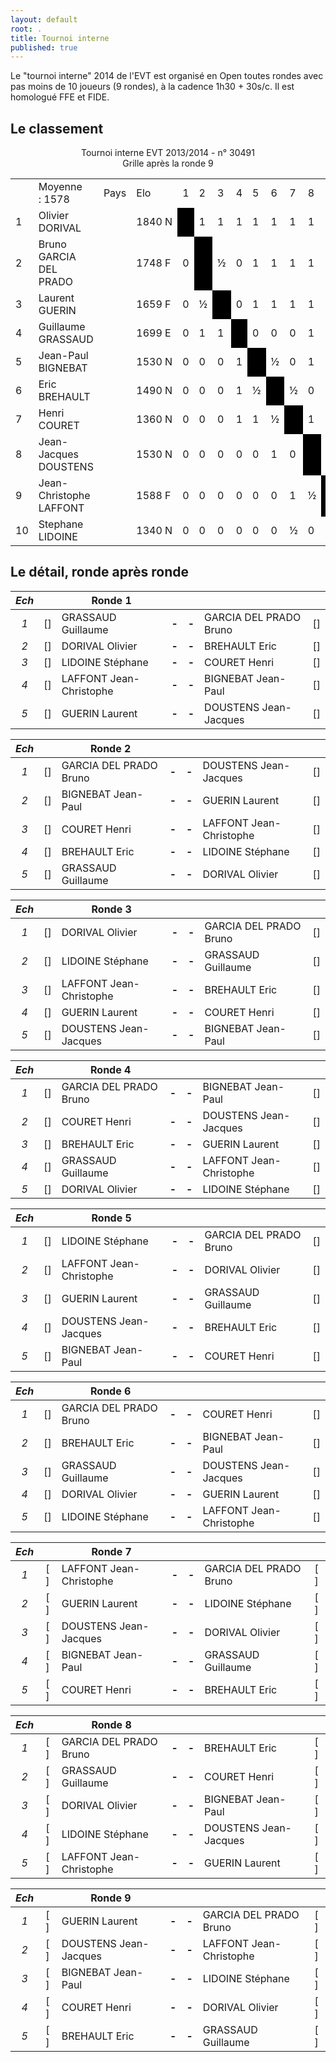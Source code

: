 ```yaml
---
layout: default
root: .
title: Tournoi interne
published: true
---
```


Le "tournoi interne" 2014 de l'EVT est organisé en Open toutes rondes avec pas moins de 10 joueurs (9 rondes), à la cadence 1h30 + 30s/c. Il est homologué FFE et FIDE.

## Le classement

<div align=center><div align=center>
<p class=papi_titre>Tournoi interne EVT 2013/2014 - n° 30491<br />Grille après la ronde 9</p>
<table cellspacing=0 cellpadding=2 style=border-collapse:collapse;>
 <tr height=20 class=papi_liste_c>
  <td class=papi_border_c width=20>&nbsp;</td>
  <td class=papi_border_l width=160>Moyenne :&nbsp;1578</td>
  <td class=papi_border_c width=40>Pays</td>
  <td class=papi_border_c width=40>Elo</td>
  <td class=papi_border_c width=20>1</td>
  <td class=papi_border_c width=20>2</td>
  <td class=papi_border_c width=20>3</td>
  <td class=papi_border_c width=20>4</td>
  <td class=papi_border_c width=20>5</td>
  <td class=papi_border_c width=20>6</td>
  <td class=papi_border_c width=20>7</td>
  <td class=papi_border_c width=20>8</td>
  <td class=papi_border_c width=20>9</td>
  <td class=papi_border_c width=20>10</td>
  <td class=papi_border_r width=30>Pts</td>
  <td class=papi_border_r width=30>Ko.</td>
  <td class=papi_border_r width=30>Ka.</td>
 </tr>
 <tr height=20 class=papi_liste_c>
  <td class=papi_border_r>1</td>
  <td class=papi_border_l>Olivier DORIVAL</td>
  <td class=papi_border_c><img border=0 src=flags/FRA.GIF height=12px /></td>
  <td class=papi_border_c>1840&nbsp;N</td>
  <td class=papi_border_c bgcolor=#000000>&nbsp;</td>
  <td class=papi_border_c>1</td>
  <td class=papi_border_c>1</td>
  <td class=papi_border_c>1</td>
  <td class=papi_border_c>1</td>
  <td class=papi_border_c>1</td>
  <td class=papi_border_c>1</td>
  <td class=papi_border_c>1</td>
  <td class=papi_border_c>1</td>
  <td class=papi_border_c>1</td>
  <td class=papi_border_r>9</td>
  <td class=papi_border_r>18</td>
  <td class=papi_border_r>36</td>
 <tr height=20 class=papi_liste_c>
  <td class=papi_border_r>2</td>
  <td class=papi_border_l>Bruno GARCIA DEL PRADO</td>
  <td class=papi_border_c><img border=0 src=flags/FRA.GIF height=12px /></td>
  <td class=papi_border_c>1748&nbsp;F</td>
  <td class=papi_border_c>0</td>
  <td class=papi_border_c bgcolor=#000000>&nbsp;</td>
  <td class=papi_border_c>&frac12;</td>
  <td class=papi_border_c>0</td>
  <td class=papi_border_c>1</td>
  <td class=papi_border_c>1</td>
  <td class=papi_border_c>1</td>
  <td class=papi_border_c>1</td>
  <td class=papi_border_c>1</td>
  <td class=papi_border_c>1</td>
  <td class=papi_border_r>6&frac12;</td>
  <td class=papi_border_r>19&frac14;</td>
  <td class=papi_border_r>25</td>
 <tr height=20 class=papi_liste_c>
  <td class=papi_border_r>3</td>
  <td class=papi_border_l>Laurent GUERIN</td>
  <td class=papi_border_c><img border=0 src=flags/FRA.GIF height=12px /></td>
  <td class=papi_border_c>1659&nbsp;F</td>
  <td class=papi_border_c>0</td>
  <td class=papi_border_c>&frac12;</td>
  <td class=papi_border_c bgcolor=#000000>&nbsp;</td>
  <td class=papi_border_c>0</td>
  <td class=papi_border_c>1</td>
  <td class=papi_border_c>1</td>
  <td class=papi_border_c>1</td>
  <td class=papi_border_c>1</td>
  <td class=papi_border_c>1</td>
  <td class=papi_border_c>1</td>
  <td class=papi_border_r>6&frac12;</td>
  <td class=papi_border_r>19&frac14;</td>
  <td class=papi_border_r>25</td>
 <tr height=20 class=papi_liste_c>
  <td class=papi_border_r>4</td>
  <td class=papi_border_l>Guillaume GRASSAUD</td>
  <td class=papi_border_c><img border=0 src=flags/FRA.GIF height=12px /></td>
  <td class=papi_border_c>1699&nbsp;E</td>
  <td class=papi_border_c>0</td>
  <td class=papi_border_c>1</td>
  <td class=papi_border_c>1</td>
  <td class=papi_border_c bgcolor=#000000>&nbsp;</td>
  <td class=papi_border_c>0</td>
  <td class=papi_border_c>0</td>
  <td class=papi_border_c>0</td>
  <td class=papi_border_c>1</td>
  <td class=papi_border_c>1</td>
  <td class=papi_border_c>1</td>
  <td class=papi_border_r>5</td>
  <td class=papi_border_r>20</td>
  <td class=papi_border_r>20</td>
 <tr height=20 class=papi_liste_c>
  <td class=papi_border_r>5</td>
  <td class=papi_border_l>Jean-Paul BIGNEBAT</td>
  <td class=papi_border_c><img border=0 src=flags/FRA.GIF height=12px /></td>
  <td class=papi_border_c>1530&nbsp;N</td>
  <td class=papi_border_c>0</td>
  <td class=papi_border_c>0</td>
  <td class=papi_border_c>0</td>
  <td class=papi_border_c>1</td>
  <td class=papi_border_c bgcolor=#000000>&nbsp;</td>
  <td class=papi_border_c>&frac12;</td>
  <td class=papi_border_c>0</td>
  <td class=papi_border_c>1</td>
  <td class=papi_border_c>1</td>
  <td class=papi_border_c>1</td>
  <td class=papi_border_r>4&frac12;</td>
  <td class=papi_border_r>20&frac14;</td>
  <td class=papi_border_r>17</td>
 <tr height=20 class=papi_liste_c>
  <td class=papi_border_r>6</td>
  <td class=papi_border_l>Eric BREHAULT</td>
  <td class=papi_border_c><img border=0 src=flags/FRA.GIF height=12px /></td>
  <td class=papi_border_c>1490&nbsp;N</td>
  <td class=papi_border_c>0</td>
  <td class=papi_border_c>0</td>
  <td class=papi_border_c>0</td>
  <td class=papi_border_c>1</td>
  <td class=papi_border_c>&frac12;</td>
  <td class=papi_border_c bgcolor=#000000>&nbsp;</td>
  <td class=papi_border_c>&frac12;</td>
  <td class=papi_border_c>0</td>
  <td class=papi_border_c>1</td>
  <td class=papi_border_c>1</td>
  <td class=papi_border_r>4</td>
  <td class=papi_border_r>20&frac12;</td>
  <td class=papi_border_r>14</td>
 <tr height=20 class=papi_liste_c>
  <td class=papi_border_r>7</td>
  <td class=papi_border_l>Henri COURET</td>
  <td class=papi_border_c><img border=0 src=flags/FRA.GIF height=12px /></td>
  <td class=papi_border_c>1360&nbsp;N</td>
  <td class=papi_border_c>0</td>
  <td class=papi_border_c>0</td>
  <td class=papi_border_c>0</td>
  <td class=papi_border_c>1</td>
  <td class=papi_border_c>1</td>
  <td class=papi_border_c>&frac12;</td>
  <td class=papi_border_c bgcolor=#000000>&nbsp;</td>
  <td class=papi_border_c>1</td>
  <td class=papi_border_c>0</td>
  <td class=papi_border_c>&frac12;</td>
  <td class=papi_border_r>4</td>
  <td class=papi_border_r>20&frac12;</td>
  <td class=papi_border_r>14</td>
 <tr height=20 class=papi_liste_c>
  <td class=papi_border_r>8</td>
  <td class=papi_border_l>Jean-Jacques DOUSTENS</td>
  <td class=papi_border_c><img border=0 src=flags/FRA.GIF height=12px /></td>
  <td class=papi_border_c>1530&nbsp;N</td>
  <td class=papi_border_c>0</td>
  <td class=papi_border_c>0</td>
  <td class=papi_border_c>0</td>
  <td class=papi_border_c>0</td>
  <td class=papi_border_c>0</td>
  <td class=papi_border_c>1</td>
  <td class=papi_border_c>0</td>
  <td class=papi_border_c bgcolor=#000000>&nbsp;</td>
  <td class=papi_border_c>&frac12;</td>
  <td class=papi_border_c>1</td>
  <td class=papi_border_r>2&frac12;</td>
  <td class=papi_border_r>21&frac14;</td>
  <td class=papi_border_r>9</td>
 <tr height=20 class=papi_liste_c>
  <td class=papi_border_r>9</td>
  <td class=papi_border_l>Jean-Christophe LAFFONT</td>
  <td class=papi_border_c><img border=0 src=flags/FRA.GIF height=12px /></td>
  <td class=papi_border_c>1588&nbsp;F</td>
  <td class=papi_border_c>0</td>
  <td class=papi_border_c>0</td>
  <td class=papi_border_c>0</td>
  <td class=papi_border_c>0</td>
  <td class=papi_border_c>0</td>
  <td class=papi_border_c>0</td>
  <td class=papi_border_c>1</td>
  <td class=papi_border_c>&frac12;</td>
  <td class=papi_border_c bgcolor=#000000>&nbsp;</td>
  <td class=papi_border_c>1</td>
  <td class=papi_border_r>2&frac12;</td>
  <td class=papi_border_r>21&frac14;</td>
  <td class=papi_border_r>9</td>
 <tr height=20 class=papi_liste_c>
  <td class=papi_border_r>10</td>
  <td class=papi_border_l>Stephane LIDOINE</td>
  <td class=papi_border_c><img border=0 src=flags/FRA.GIF height=12px /></td>
  <td class=papi_border_c>1340&nbsp;N</td>
  <td class=papi_border_c>0</td>
  <td class=papi_border_c>0</td>
  <td class=papi_border_c>0</td>
  <td class=papi_border_c>0</td>
  <td class=papi_border_c>0</td>
  <td class=papi_border_c>0</td>
  <td class=papi_border_c>&frac12;</td>
  <td class=papi_border_c>0</td>
  <td class=papi_border_c>0</td>
  <td class=papi_border_c bgcolor=#000000>&nbsp;</td>
  <td class=papi_border_r>&frac12;</td>
  <td class=papi_border_r>22&frac14;</td>
  <td class=papi_border_r>1</td>
</table>
</div>
</div>

## Le détail, ronde après ronde

|*Ech*|     | **Ronde 1**        |     |     |                           |     |
|:-:|:---:| -------------------- |:---:|:---:| ------------------------- |:---:|
|*1*| [] | GRASSAUD Guillaume   |**-**|**-**| GARCIA DEL PRADO Bruno    | [] |
|*2*| [] | DORIVAL Olivier      |**-**|**-**| BREHAULT Eric             | [] |
|*3*| [] | LIDOINE Stéphane     |**-**|**-**| COURET Henri          | [] |
|*4*| [] | LAFFONT Jean-Christophe |**-**|**-**| BIGNEBAT Jean-Paul     | [] |
|*5*| [] | GUERIN Laurent        |**-**|**-**| DOUSTENS Jean-Jacques    | [] |


|*Ech*|     | **Ronde 2**        |     |     |                           |     |
|:-:|:---:| -------------------- |:---:|:---:| ------------------------- |:---:|
|*1*| [] | GARCIA DEL PRADO Bruno  |**-**|**-**| DOUSTENS Jean-Jacques  | [] |
|*2*| [] | BIGNEBAT Jean-Paul   |**-**|**-**| GUERIN Laurent            | [] |
|*3*| [] | COURET Henri       |**-**|**-**| LAFFONT Jean-Christophe   | [] |
|*4*| [] | BREHAULT Eric        |**-**|**-**| LIDOINE Stéphane          |[]|
|*5*| [] | GRASSAUD Guillaume   |**-**|**-**| DORIVAL Olivier           | [] |

|*Ech*|     | **Ronde 3**        |     |     |                           |     |
|:-:|:---:| -------------------- |:---:|:---:| ------------------------- |:---:|
|*1*| [] | DORIVAL Olivier      |**-**|**-**| GARCIA DEL PRADO Bruno    | [] |
|*2*|[]| LIDOINE Stéphane     |**-**|**-**| GRASSAUD Guillaume        | [] |
|*3*| [] | LAFFONT Jean-Christophe  |**-**|**-**| BREHAULT Eric         | [] |
|*4*| [] | GUERIN Laurent           |**-**|**-**| COURET Henri          |[]|
|*5*| [] | DOUSTENS Jean-Jacques    |**-**|**-**| BIGNEBAT Jean-Paul    | [] |

|*Ech*|   | **Ronde 4**          |     |     |                           |     |
|:-:|:---:| -------------------- |:---:|:---:| ------------------------- |:---:|
|*1*| [] | GARCIA DEL PRADO Bruno |**-**|**-**| BIGNEBAT Jean-Paul      | [] |
|*2*|[]| COURET Henri           |**-**|**-**| DOUSTENS Jean-Jacques   | [] |
|*3*| [] | BREHAULT Eric          |**-**|**-**| GUERIN Laurent          | [] |
|*4*| [] | GRASSAUD Guillaume     |**-**|**-**| LAFFONT Jean-Christophe | [] |
|*5*| [] | DORIVAL Olivier        |**-**|**-**| LIDOINE Stéphane        |[]|

|*Ech*|   | **Ronde 5**             |     |     |                        |     |
|:-:|:---:| ----------------------- |:---:|:---:| ---------------------- |:---:|
|*1*| [] | LIDOINE Stéphane        |**-**|**-**| GARCIA DEL PRADO Bruno | [] |
|*2*| [] | LAFFONT Jean-Christophe |**-**|**-**| DORIVAL Olivier        | [] |
|*3*| [] | GUERIN Laurent          |**-**|**-**| GRASSAUD Guillaume     | [] |
|*4*| [] | DOUSTENS Jean-Jacques   |**-**|**-**| BREHAULT Eric          | [] |
|*5*| [] | BIGNEBAT Jean-Paul      |**-**|**-**| COURET Henri           | [] |

|*Ech*|   | **Ronde 6**          |     |     |                           |     |
|:-:|:---:| -------------------- |:---:|:---:| ------------------------- |:---:|
|*1*| [] | GARCIA DEL PRADO Bruno    |**-**|**-**| COURET Henri         | [] |
|*2*| [] | BREHAULT Eric        |**-**|**-**| BIGNEBAT Jean-Paul        | [] |
|*3*| [] | GRASSAUD Guillaume   |**-**|**-**| DOUSTENS Jean-Jacques     | [] |
|*4*| [] | DORIVAL Olivier      |**-**|**-**| GUERIN Laurent            | [] |
|*5*| [] | LIDOINE Stéphane     |**-**|**-**| LAFFONT Jean-Christophe   | [] |

|*Ech*|   | **Ronde 7**          |     |     |                           |     |
|:-:|:---:| -------------------- |:---:|:---:| ------------------------- |:---:|
|*1*| [ ] | LAFFONT Jean-Christophe |**-**|**-**| GARCIA DEL PRADO Bruno | [ ] |
|*2*| [ ] | GUERIN Laurent          |**-**|**-**| LIDOINE Stéphane       | [ ] |
|*3*| [ ] | DOUSTENS Jean-Jacques   |**-**|**-**| DORIVAL Olivier        | [ ] |
|*4*| [ ] | BIGNEBAT Jean-Paul      |**-**|**-**| GRASSAUD Guillaume     | [ ] |
|*5*| [ ] | COURET Henri            |**-**|**-**| BREHAULT Eric          | [ ] |

|*Ech*|     | **Ronde 8**           |     |     |                        |     |
|:-:|:---:| ----------------------- |:---:|:---:| ---------------------- |:---:|
|*1*| [ ] | GARCIA DEL PRADO Bruno  |**-**|**-**| BREHAULT Eric          | [ ] |
|*2*| [ ] | GRASSAUD Guillaume      |**-**|**-**| COURET Henri           | [ ] |
|*3*| [ ] | DORIVAL Olivier         |**-**|**-**| BIGNEBAT Jean-Paul     | [ ] |
|*4*| [ ] | LIDOINE Stéphane        |**-**|**-**| DOUSTENS Jean-Jacques  | [ ] |
|*5*| [ ] | LAFFONT Jean-Christophe |**-**|**-**| GUERIN Laurent         | [ ] |

|*Ech*|   | **Ronde 9**            |     |     |                         |     |
|:-:|:---:| ---------------------- |:---:|:---:| ----------------------- |:---:|
|*1*| [ ] | GUERIN Laurent         |**-**|**-**| GARCIA DEL PRADO Bruno  | [ ] |
|*2*| [ ] | DOUSTENS Jean-Jacques  |**-**|**-**| LAFFONT Jean-Christophe | [ ] |
|*3*| [ ] | BIGNEBAT Jean-Paul     |**-**|**-**| LIDOINE Stéphane        | [ ] |
|*4*| [ ] | COURET Henri           |**-**|**-**| DORIVAL Olivier         | [ ] |
|*5*| [ ] | BREHAULT Eric          |**-**|**-**| GRASSAUD Guillaume      | [ ] |